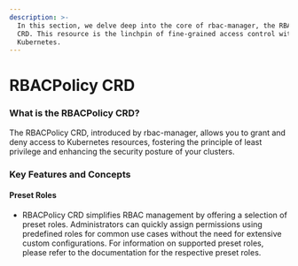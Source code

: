 ```yaml
---
description: >-
  In this section, we delve deep into the core of rbac-manager, the RBACPolicy
  CRD. This resource is the linchpin of fine-grained access control within
  Kubernetes.
---
```


# RBACPolicy CRD

### **What is the RBACPolicy CRD?**

The RBACPolicy CRD, introduced by rbac-manager, allows you to grant and deny access to Kubernetes resources, fostering the principle of least privilege and enhancing the security posture of your clusters.

### **Key Features and Concepts**

#### **Preset Roles**

* RBACPolicy CRD simplifies RBAC management by offering a selection of preset roles. Administrators can quickly assign permissions using predefined roles for common use cases without the need for extensive custom configurations. For information on supported preset roles, please refer to the documentation for the respective preset roles.
